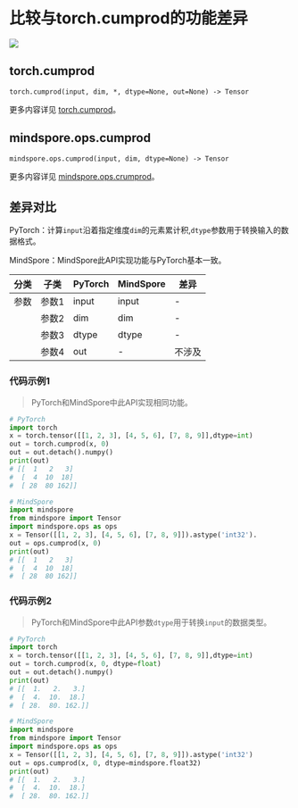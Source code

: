 # 比较与torch.cumprod的功能差异

<a href="https://gitee.com/mindspore/docs/blob/master/docs/mindspore/source_zh_cn/note/api_mapping/pytorch_diff/cumprod.md" target="_blank"><img src="https://mindspore-website.obs.cn-north-4.myhuaweicloud.com/website-images/master/resource/_static/logo_source.png"></a>
## torch.cumprod

```text
torch.cumprod(input, dim, *, dtype=None, out=None) -> Tensor
```

更多内容详见 [torch.cumprod](https://pytorch.org/docs/1.8.1/generated/torch.cumprod.html)。

## mindspore.ops.cumprod

```text
mindspore.ops.cumprod(input, dim, dtype=None) -> Tensor
```

更多内容详见 [mindspore.ops.crumprod](https://www.mindspore.cn/docs/zh-CN/master/api_python/ops/mindspore.ops.cumprod.html)。

## 差异对比

PyTorch：计算`input`沿着指定维度`dim`的元素累计积,`dtype`参数用于转换输入的数据格式。

MindSpore：MindSpore此API实现功能与PyTorch基本一致。

| 分类 | 子类 |PyTorch | MindSpore | 差异 |
| --- | --- | --- | --- |---|
| 参数| 参数1 | input | input | - |
| | 参数2 | dim | dim | - |
| | 参数3 | dtype | dtype | - |
| | 参数4 | out | - | 不涉及 |

### 代码示例1

> PyTorch和MindSpore中此API实现相同功能。

```python
# PyTorch
import torch
x = torch.tensor([[1, 2, 3], [4, 5, 6], [7, 8, 9]],dtype=int)
out = torch.cumprod(x, 0)
out = out.detach().numpy()
print(out)
# [[  1   2   3]
#  [  4  10  18]
#  [ 28  80 162]]

# MindSpore
import mindspore
from mindspore import Tensor
import mindspore.ops as ops
x = Tensor([[1, 2, 3], [4, 5, 6], [7, 8, 9]]).astype('int32').
out = ops.cumprod(x, 0)
print(out)
# [[  1   2   3]
#  [  4  10  18]
#  [ 28  80 162]]
```

### 代码示例2

> PyTorch和MindSpore中此API参数`dtype`用于转换`input`的数据类型。

```python
# PyTorch
import torch
x = torch.tensor([[1, 2, 3], [4, 5, 6], [7, 8, 9]],dtype=int)
out = torch.cumprod(x, 0, dtype=float)
out = out.detach().numpy()
print(out)
# [[  1.   2.   3.]
#  [  4.  10.  18.]
#  [ 28.  80. 162.]]

# MindSpore
import mindspore
from mindspore import Tensor
import mindspore.ops as ops
x = Tensor([[1, 2, 3], [4, 5, 6], [7, 8, 9]]).astype('int32')
out = ops.cumprod(x, 0, dtype=mindspore.float32)
print(out)
# [[  1.   2.   3.]
#  [  4.  10.  18.]
#  [ 28.  80. 162.]]
```
